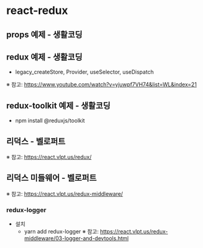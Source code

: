 # react-redux
## props 예제 - 생활코딩
## redux 예제 - 생활코딩
+ legacy_createStore, Provider, useSelector, useDispatch

※ 참고: https://www.youtube.com/watch?v=yjuwpf7VH74&list=WL&index=21

## redux-toolkit 예제 - 생활코딩
+ npm install @reduxjs/toolkit

## 리덕스 - 벨로퍼트
※ 참고: https://react.vlpt.us/redux/

## 리덕스 미들웨어 - 벨로퍼트
※ 참고: https://react.vlpt.us/redux-middleware/
### redux-logger
+ 설치
  + yarn add redux-logger
  ※ 참고: https://react.vlpt.us/redux-middleware/03-logger-and-devtools.html
